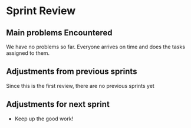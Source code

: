 
# Sprint Review

## Main problems  Encountered

We have no problems so far. Everyone arrives on time and does the tasks assigned to them.

## Adjustments from previous sprints
Since this is the first review, there are no previous sprints yet

## Adjustments for next sprint
 - Keep up the good work!
